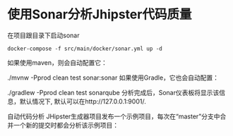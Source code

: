 # 使用Sonar分析Jhipster代码质量

在项目跟目录下启动sonar
```shell
docker-compose -f src/main/docker/sonar.yml up -d
```

如果使用maven，则会自动配置它：

./mvnw -Pprod clean test sonar:sonar
如果使用Gradle，它也会自动配置：

./gradlew -Pprod clean test sonarqube
分析完成后，Sonar仪表板将显示该信息，默认情况下, 默认可以在http://127.0.0.1:9001/.

自动代码分析
JHipster生成器项目发布一个示例项目，每次在“master”分支中合并一个新的提交时都会分析该示例项目：
